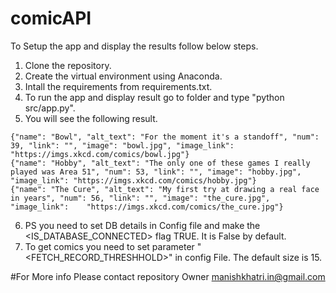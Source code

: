 # comicAPI

To Setup the app and display the results follow below steps.
1. Clone the repository.
2. Create the virtual environment using Anaconda.
3. Intall the requirements from requirements.txt.
4. To run the app and display result go to folder and type "python src/app.py".
5. You will see the following result.
  ~~~
  {"name": "Bowl", "alt_text": "For the moment it's a standoff", "num": 39, "link": "", "image": "bowl.jpg", "image_link": "https://imgs.xkcd.com/comics/bowl.jpg"}
  {"name": "Hobby", "alt_text": "The only one of these games I really played was Area 51", "num": 53, "link": "", "image": "hobby.jpg", "image_link": "https://imgs.xkcd.com/comics/hobby.jpg"}
  {"name": "The Cure", "alt_text": "My first try at drawing a real face in years", "num": 56, "link": "", "image": "the_cure.jpg", "image_link":    "https://imgs.xkcd.com/comics/the_cure.jpg"}
  ~~~
6. PS you need to set DB details in Config file and make the <IS_DATABASE_CONNECTED> flag TRUE. It is False by default. 
7. To get comics you need to set parameter "<FETCH_RECORD_THRESHHOLD>" in config File. The default size is 15.


#For More info Please contact repository Owner manishkhatri.in@gmail.com
